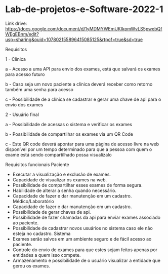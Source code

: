 # Lab-de-projetos-e-Software-2022-1

Link drive: https://docs.google.com/document/d/1yMDMYWEmUKIkpmWvLS5pwebQfWEgEBnm/edit?usp=sharing&ouid=107802155896415085125&rtpof=true&sd=true


Requisitos

1 - Clínica

a - Acesso a uma API para envio dos exames, está que salvará os exames para acesso futuro

b - Caso seja um novo paciente a clínica deverá receber como retorno também uma senha para acesso

c - Possibilidade de a clínica se cadastrar e gerar uma chave de api para o envio dos exames

2 - Usuário final

a - Possibilidade de acessas o sistema e verificar os exames

b - Possibilidade de compartilhar os exames via um QR Code

c - Este QR code deverá apontar para uma página de acesso livre na web disponível por um tempo determinado para que a pessoa com quem o exame está sendo compartilhado possa visualizalo


Requisitos funcionais
Paciente
- Executar a visualização e exclusão de exames.
- Capacidade de visualizar os exames na web.
- Possibilidade de compartilhar esses exames de forma segura.
- Habilidade de alterar a senha quando necessário.
- Capacidade de fazer e dar manutenção em um cadastro.
Médico/Laboratório
- Capacidade de fazer e dar manutenção em um cadastro.
- Possibilidade de gerar chaves de api.
- Possibilidade de fazer chamadas da api para enviar exames associado ao paciente.
- Possibilidade de cadastrar novos usuários no sistema caso ele não esteja no cadastro.
Sistema
- Exames serão salvos em um ambiente seguro e de fácil acesso ao paciente.
- Controle do envio de exames para que estes sejam feitos apenas por entidades a quem isso compete.
- Armazenamento e possibilidade de o usuário visualizar a entidade que gerou os exames.
